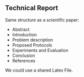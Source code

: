 ## Technical Report
Same structure as a scientific paper:
- Abstract
- Introduction
- Problem description
- Proposed Protocols
- Experiments and Evaluation
- Conclusion
- References

We could use a shared Latex File.